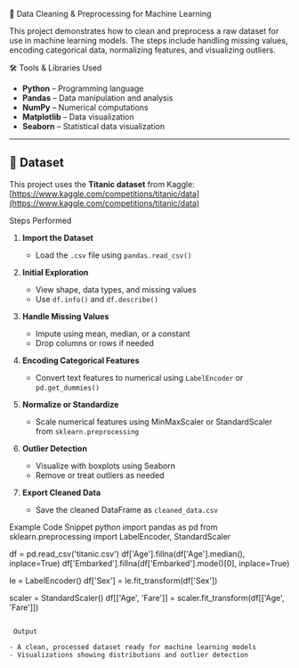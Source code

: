 
 🧹 Data Cleaning & Preprocessing for Machine Learning

This project demonstrates how to clean and preprocess a raw dataset for use in machine learning models. The steps include handling missing values, encoding categorical data, normalizing features, and visualizing outliers.


 🛠️ Tools & Libraries Used

- **Python** – Programming language
- **Pandas** – Data manipulation and analysis
- **NumPy** – Numerical computations
- **Matplotlib** – Data visualization
- **Seaborn** – Statistical data visualization

---

## 📁 Dataset

This project uses the **Titanic dataset** from Kaggle:  
[https://www.kaggle.com/competitions/titanic/data](https://www.kaggle.com/competitions/titanic/data)



 Steps Performed

1. **Import the Dataset**
   - Load the `.csv` file using `pandas.read_csv()`

2. **Initial Exploration**
   - View shape, data types, and missing values
   - Use `df.info()` and `df.describe()`

3. **Handle Missing Values**
   - Impute using mean, median, or a constant
   - Drop columns or rows if needed

4. **Encoding Categorical Features**
   - Convert text features to numerical using `LabelEncoder` or `pd.get_dummies()`

5. **Normalize or Standardize**
   - Scale numerical features using MinMaxScaler or StandardScaler from `sklearn.preprocessing`

6. **Outlier Detection**
   - Visualize with boxplots using Seaborn
   - Remove or treat outliers as needed

7. **Export Cleaned Data**
   - Save the cleaned DataFrame as `cleaned_data.csv`

 Example Code Snippet
python
import pandas as pd
from sklearn.preprocessing import LabelEncoder, StandardScaler

df = pd.read_csv('titanic.csv')
df['Age'].fillna(df['Age'].median(), inplace=True)
df['Embarked'].fillna(df['Embarked'].mode()[0], inplace=True)

le = LabelEncoder()
df['Sex'] = le.fit_transform(df['Sex'])

scaler = StandardScaler()
df[['Age', 'Fare']] = scaler.fit_transform(df[['Age', 'Fare']])
```

 Output

- A clean, processed dataset ready for machine learning models
- Visualizations showing distributions and outlier detection

